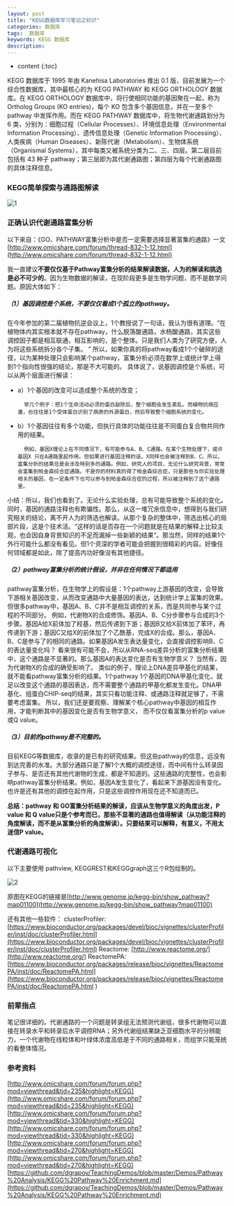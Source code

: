 ```yaml
---
layout: post
title: "KEGG数据库学习笔记之初识"
categories: 数据库
tags:  数据库
keywords: KEGG 数据库
description: 
---
```


* content
{:toc}


KEGG 数据库于 1995 年由 Kanehisa Laboratories 推出 0.1 版，目前发展为一个综合性数据库，其中最核心的为 KEGG PATHWAY 和 KEGG ORTHOLOGY 数据库。在 KEGG ORTHOLOGY 数据库中，将行使相同功能的基因聚在一起，称为 Ortholog Groups (KO entries)，每个 KO 包含多个基因信息，并在一至多个 pathway 中发挥作用。而在 KEGG PATHWAY 数据库中，将生物代谢通路划分为 6 类，分别为：细胞过程（Cellular Processes）、环境信息处理（Environmental Information Processing）、遗传信息处理（Genetic Information Processing）、人类疾病（Human Diseases）、新陈代谢（Metabolism）、生物体系统（Organismal Systems），其中每类又被系统分类为二、三、四层。第二层目前包括有 43 种子 pathway；第三层即为其代谢通路图；第四层为每个代谢通路图的具体注释信息。





### KEGG简单探索与通路图解读

![1](http://o7zaxp1i2.bkt.clouddn.com/2016-12-29_165844.png)



### 正确认识代谢通路富集分析
以下来自：《GO、PATHWAY富集分析中是否一定需要选择显著富集的通路》一文 [http://www.omicshare.com/forum/thread-832-1-12.html](http://www.omicshare.com/forum/thread-832-1-12.html)

我一直建议**不要仅仅基于Pathway富集分析的结果解读数据，人为的解读和挑选是必不可少的**。因为生物数据的解读，在现阶段更多是生物学问题，而不是数学问题。原因大体如下：

##### （1）基因调控是个系统，不要仅仅看成1个孤立的pathway。

在今年参加的第二届植物抗逆会议上，1个教授说了一句话，我认为很有道理。“在植物体内其实根本就不存在pathway，什么脱落酸通路，水杨酸通路，其实这些调控因子都是相互联通，相互影响的，是个整体。只是我们人类为了研究方便，人为将这些系统拆分各个子集。 ”    所以，如果你真的将pathway看成1个个破碎的途径，以为某种处理只会影响某个pathway，富集分析必须在数学上或统计学上得到1个指向性很强的结论，那是不大可能的。
具体说了，说基因调控是个系统，可以从两个层面进行解读：

- a）1个基因的改变可以造成整个系统的改变；

        举几个例子：把1个生命活动必须的蛋白敲除后，整个细胞会发生紊乱。而植物抗病应激，也往往是1个受体蛋白识别了病原的外源蛋白，然后导致整个细胞系统的变化。
- b）1个基因往往有多个功能，但执行具体的功能往往是不同蛋白复合物共同作用的结果。

        例如，基因X理论上在不同情况下，有可能参与A、B、C通路。在某个生物处理下，或许基因X 只在A通路里起作用。但如果进行基因注释的话，X同样也会被注释到B、C。所以，富集分析的结果总是会涉及特别多的通路。例如，研究人的项目，无论什么研究背景，常常会富集到帕金森综合症通路。不是你的材料真的得了帕金森综合症，只是那些与你实验处理相关的基因，在一定条件下也可以参与到帕金森综合症的过程，所以被注释到了这个通路里。
小结：所以，我们也看到了。无论什么实验处理，总有可能导致整个系统的变化。同时，基因的通路注释也有欺骗性。那么，从这一堆冗余信息中，想得到与我们研究相关的结论，离不开人为的筛选也解读。从那个复杂的整体中，筛选出核心的局部片段，这是个技术活。“这样的话是否存在一个问题就是在结果的解释上比较主观，也会因自身背景知识的不足而漏掉一些新颖的结果”。那当然，同样的结果1个外行可能什么都没有看见。但1个资深的学者可能会把握到很精彩的内容。好像任何领域都是如此，除了提高内功好像没有其他捷径。
 
##### （2）pathway富集分析的统计假设，并非在任何情况下都适用

pathway富集分析，在生物学上的假设是：1个pathway上游基因的改变，会导致下游相关基因改变，从而改变通路中大量基因的表达，达到统计学上富集的效果。但很多pathway中，基因A、B、C并不是相互调控的关系，而是共同参与某个过程的不同部分。
例如，代谢物X的合成修饰。基因A、B、C分步骤参与合成的3个步骤。基因A给X前体加了羟基，然后传递到下游；基因B又给X前体加了苯环，再传递到下游；基因C又给X的前体加了个乙酰基，完成X的合成。那么，基因A、B、C是参与了的相同的通路。如果基因A发生表达量变化，会直接调控影响B、C的表达量变化吗？ 看来很有可能不会，所以从RNA-seq差异分析的富集分析结果中，这个通路是不显著的。那么基因A的表达变化是否有生物学意义？ 当然有，因为代谢物X的合成的确受影响了。
类似的例子，理论上DNA差异甲基化的结果，就不能看pathway富集分析的结果。1个pathway 1个基因的DNA甲基化变化，就足以改变这个通路的基因表达，而不需要整个通路的甲基化都发生变化。DNA甲基化、组蛋白CHIP-seq的结果，其实只看功能注释、或通路注释就足够了，不需要考虑富集。
所以，我们还是要观察、理解某个核心pathway中基因的相互作用，才能判断其中的基因变化是否有生物学意义， 而不仅仅看富集分析的p value或Q value。
 
##### （3）目前的pathway是不完整的。

目前KEGG等数据库，收录的是已有的研究结果。但这些pathway的信息，远没有到达完善的水准。大部分通路只是了解1个大概的调控途径，而中间有什么转录因子参与、是否还有其他代谢物的生成，都是不知道的。这些通路的完整性，也会影响pathway富集分析结果。例如，基因A发生变化了，看起来下游基因没有变化。也许是还有其他的调控在起作用，只是这些调控作用现在还不知道而已。
 
**总结：pathway 和 GO富集分析结果的解读，应该从生物学意义的角度出发，P value 和 Q value只是个参考而已，那些不显著的通路也值得解读（从功能注释的角度解读，而不是从富集分析的角度解读）。只要结果可以解释，有意义，不用太迷信P value。**
 
### 代谢通路可视化

以下主要使用 pathview, KEGGREST和KEGGgraph这三个R包绘制的。

![2](http://o7zaxp1i2.bkt.clouddn.com/2016-12-29_170047.png)

原图在KEGG的链接是[http://www.genome.jp/kegg-bin/show_pathway?map01100](http://www.genome.jp/kegg-bin/show_pathway?map01100)

还有其他一些软件：
clusterProfiler:[https://www.bioconductor.org/packages/devel/bioc/vignettes/clusterProfiler/inst/doc/clusterProfiler.html](https://www.bioconductor.org/packages/devel/bioc/vignettes/clusterProfiler/inst/doc/clusterProfiler.html)
Reactome: [http://www.reactome.org/](http://www.reactome.org/)
ReactomePA:[https://www.bioconductor.org/packages/release/bioc/vignettes/ReactomePA/inst/doc/ReactomePA.html](https://www.bioconductor.org/packages/release/bioc/vignettes/ReactomePA/inst/doc/ReactomePA.html
)
### 前辈指点

笔记很详细的。代谢通路的一个问题是转录组无法预测代谢组，很多代谢物可以直接在转录水平和转录后水平调控RNA；另外代谢组结果缺乏亚细胞水平的分辨能力，一个代谢物在线粒体和叶绿体浓度高低是于不同的通路相关，而组学只能笼统的看整体情况。

### 参考资料
[http://www.omicshare.com/forum/forum.php?mod=viewthread&tid=235&highlight=KEGG](http://www.omicshare.com/forum/forum.php?mod=viewthread&tid=235&highlight=KEGG)
[http://www.omicshare.com/forum/forum.php?mod=viewthread&tid=330&highlight=KEGG](http://www.omicshare.com/forum/forum.php?mod=viewthread&tid=330&highlight=KEGG)
[http://www.omicshare.com/forum/forum.php?mod=viewthread&tid=270&highlight=KEGG](http://www.omicshare.com/forum/forum.php?mod=viewthread&tid=270&highlight=KEGG)
[https://github.com/dgrapov/TeachingDemos/blob/master/Demos/Pathway%20Analysis/KEGG%20Pathway%20Enrichment.md](https://github.com/dgrapov/TeachingDemos/blob/master/Demos/Pathway%20Analysis/KEGG%20Pathway%20Enrichment.md)